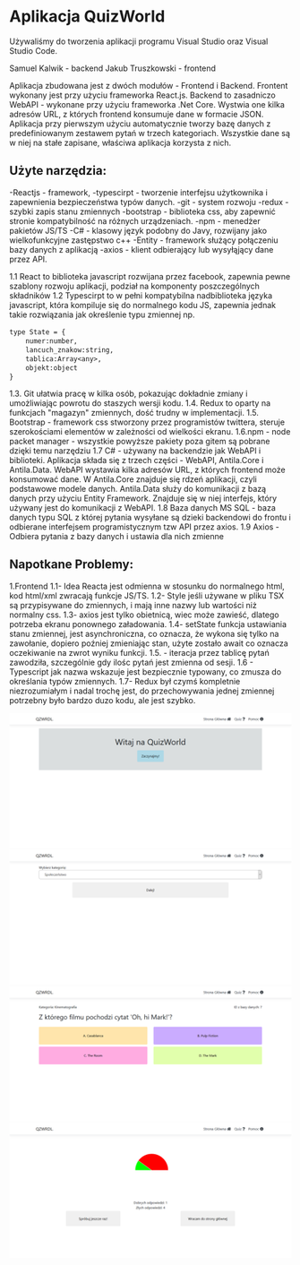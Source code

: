 # Aplikacja QuizWorld

Używaliśmy do tworzenia aplikacji programu Visual Studio oraz Visual Studio Code.

Samuel Kalwik - backend
Jakub Truszkowski - frontend

Aplikacja zbudowana jest z dwóch modułów - Frontend i Backend. Frontent wykonany jest przy użyciu frameworka
React.js. Backend to zasadniczo WebAPI - wykonane przy użyciu frameworka .Net Core. Wystwia one kilka adresów
URL, z których frontend konsumuje dane w formacie JSON. Aplikacja przy pierwszym użyciu automatycznie tworzy bazę
danych z predefiniowanym zestawem pytań w trzech kategoriach. Wszystkie dane są w niej na stałe zapisane, właściwa 
aplikacja korzysta z nich.


## Użyte narzędzia:
-Reactjs - framework,
-typescirpt - tworzenie interfejsu użytkownika i zapewnienia bezpieczeństwa typów danych.
-git - system rozwoju
-redux - szybki zapis stanu zmiennych
-bootstrap - biblioteka css, aby zapewnić stronie kompatybilność na różnych urządzeniach.
-npm - menedżer pakietów JS/TS
-C# - klasowy język podobny do Javy, rozwijany jako wielkofunkcyjne zastępstwo c++
-Entity - framework służący połączeniu bazy danych z aplikacją
-axios - klient odbierający lub wysyłąjący dane przez API.

1.1 React to biblioteka javascript rozwijana przez facebook, zapewnia pewne szablony rozwoju aplikacji, 
podział na komponenty poszczególnych składników
1.2 Typescirpt to w pełni kompatybilna nadbiblioteka języka javascript, 
która kompiluje się do normalnego kodu JS, zapewnia jednak takie rozwiązania jak określenie typu zmiennej np.
```
type State = {
    numer:number,
    lancuch_znakow:string,
    tablica:Array<any>,
    objekt:object
} 
```
1.3. Git ułatwia pracę w kilka osób, pokazując dokładnie zmiany i umożliwiając powrotu do staszych wersji kodu.
1.4. Redux to oparty na funkcjach "magazyn" zmiennych, dość trudny w implementacji.
1.5. Bootstrap - framework css stworzony przez programistów twittera, steruje szerokościami elementów 
w zależności od wielkości ekranu. 
1.6.npm - node packet manager - wszystkie powyższe pakiety poza gitem są pobrane dzięki temu narzędziu
1.7 C# - używany na backendzie jak WebAPI i biblioteki. Aplikacja składa się z trzech części - WebAPI, Antila.Core 
i Antila.Data. WebAPI wystawia kilka adresów URL, z których frontend może konsumować dane. W Antila.Core znajduje się
rdzeń aplikacji, czyli podstawowe modele danych. Antila.Data służy do komunikacji z bazą danych przy użyciu Entity 
Framework. Znajduje się w niej interfejs, który używany jest do komunikacji z WebAPI.
1.8 Baza danych MS SQL - baza danych typu SQL z której pytania wysyłane są dzieki backendowi do frontu i odbierane
interfejsem programistycznym tzw API przez axios. 
1.9 Axios - Odbiera pytania z bazy danych i ustawia dla nich zmienne

## Napotkane Problemy:
1.Frontend
1.1- Idea Reacta jest odmienna w stosunku do normalnego html, kod html/xml zwracają funkcje JS/TS.
1.2- Style jeśli używane w pliku TSX są przypisywane do zmiennych, i mają inne nazwy lub wartości niż normalny css.
1.3- axios jest tylko obietnicą, wiec może zawieść, dlatego potrzeba ekranu ponownego załadowania.
1.4- setState funkcja ustawiania stanu zmiennej, jest asynchroniczna, co oznacza, że wykona się tylko na zawołanie, 
dopiero poźniej zmieniając stan, użyte zostało await co oznacza oczekiwanie na zwrot wyniku funkcji.
1.5. - iteracja przez tablicę pytań zawodziła, szczególnie gdy ilośc pytań jest zmienna od sesji.
1.6 - Typescript jak nazwa wskazuje jest bezpiecznie typowany, co zmusza do określania typów zmiennych.
1.7- Redux był czymś kompletnie niezrozumiałym i nadal trochę jest, do przechowywania jednej zmiennej potrzebny było
bardzo duzo kodu, ale jest szybko.

![Alt text](.github/React1.png?raw=true "Strona Główna")
![Alt text](.github/React2.png?raw=true "Wybór Kategorii")
![Alt text](.github/React3.png?raw=true "Pytanie")
![Alt text](.github/React4.png?raw=true "Podsumowanie")

